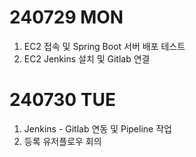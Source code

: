 # 240729 MON
1. EC2 접속 및 Spring Boot 서버 배포 테스트
2. EC2 Jenkins 설치 및 Gitlab 연결

# 240730 TUE
1. Jenkins - Gitlab 연동 및 Pipeline 작업
2. 등록 유저플로우 회의
